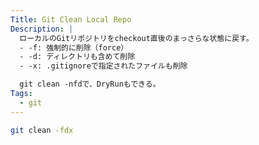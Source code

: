 ```yaml
---
Title: Git Clean Local Repo
Description: |
  ローカルのGitリポジトリをcheckout直後のまっさらな状態に戻す。
  - -f: 強制的に削除（force）
  - -d: ディレクトリも含めて削除
  - -x: .gitignoreで指定されたファイルも削除

  git clean -nfdで、DryRunもできる。
Tags:
  - git
---
```


```bash
git clean -fdx
```
